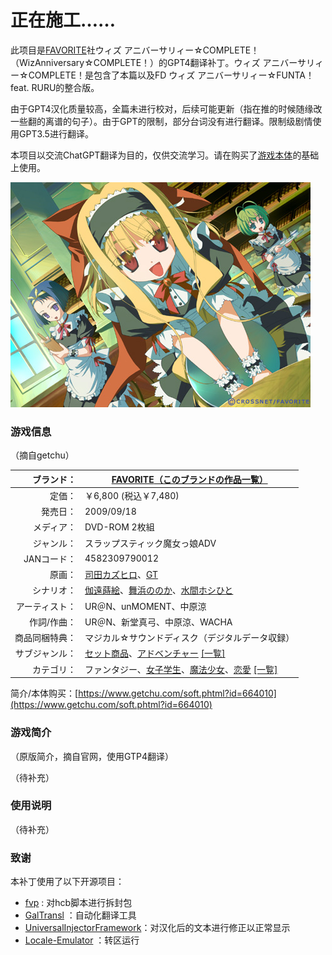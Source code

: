 # 正在施工……

此项目是[FAVORITE](http://www.favo-soft.jp/ "このブランドの公式サイトを開く")社ウィズ アニバーサリィー☆COMPLETE！（WizAnniversary☆COMPLETE！）的GPT4翻译补丁。ウィズ アニバーサリィー☆COMPLETE！是包含了本篇以及FD ウィズ アニバーサリィー☆FUNTA！feat. RURU的整合版。

由于GPT4汉化质量较高，全篇未进行校对，后续可能更新（指在推的时候随缘改一些翻的离谱的句子）。由于GPT的限制，部分台词没有进行翻译。限制级剧情使用GPT3.5进行翻译。

本项目以交流ChatGPT翻译为目的，仅供交流学习。请在购买了[游戏本体](https://www.getchu.com/soft.phtml?id=664010)的基础上使用。

![1712935638228](image/README/1712935638228.png)

### 游戏信息

（摘自getchu）

|     ブランド： | [FAVORITE](http://www.favo-soft.jp/ "このブランドの公式サイトを開く")[（このブランドの作品一覧）](https://www.getchu.com/php/search.phtml?search_brand_id=25015)                                                                                                                      |
| -------------: | ---------------------------------------------------------------------------------------------------------------------------------------------------------------------------------------------------------------------------------------------------------------------------- |
|         定価： | ￥6,800 (税込￥7,480)                                                                                                                                                                                                                                                        |
|       発売日： | 2009/09/18                                                                                                                                                                                                                                                                   |
|     メディア： | DVD-ROM 2枚組                                                                                                                                                                                                                                                                |
|     ジャンル： | スラップスティック魔女っ娘ADV                                                                                                                                                                                                                                                |
|    JANコード： | 4582309790012                                                                                                                                                                                                                                                                |
|         原画： | [司田カズヒロ](https://www.getchu.com/php/search.phtml?person=%BB%CA%C5%C4%A5%AB%A5%BA%A5%D2%A5%ED)、[GT](https://www.getchu.com/php/search.phtml?person=GT)                                                                                                                       |
|     シナリオ： | [伽遠蒔絵](https://www.getchu.com/php/search.phtml?person=%B2%C0%B1%F3%BC%AC%B3%A8)、[舞浜ののか](https://www.getchu.com/php/search.phtml?person=%C9%F1%C9%CD%A4%CE%A4%CE%A4%AB)、[水間ホシひと](https://www.getchu.com/php/search.phtml?person=%BF%E5%B4%D6%A5%DB%A5%B7%A4%D2%A4%C8) |
| アーティスト： | UR＠N、unMOMENT、中原涼                                                                                                                                                                                                                                                      |
|    作詞/作曲： | UR＠N、新堂真弓、中原涼、WACHA                                                                                                                                                                                                                                               |
| 商品同梱特典： | マジカル☆サウンドディスク（デジタルデータ収録）                                                                                                                                                                                                                             |
| サブジャンル： | [セット商品](https://www.getchu.com/all/genre.html?sub_genre_id=332)、[アドベンチャー](https://www.getchu.com/all/genre.html?sub_genre_id=308) [[一覧]](https://www.getchu.com/php/sub_genre.phtml)                                                                                   |
|     カテゴリ： | ファンタジー、[女子学生](https://www.getchu.com/php/search.phtml?category[0]=C3_B025)、[魔法少女](https://www.getchu.com/php/search.phtml?category[0]=C3_B012)、[恋愛](https://www.getchu.com/php/search.phtml?category[0]=C3_F021) [[一覧]](https://www.getchu.com/pc/genre.html)       |

简介/本体购买：[https://www.getchu.com/soft.phtml?id=664010](https://www.getchu.com/soft.phtml?id=664010)

### 游戏简介

（原版简介，摘自官网，使用GTP4翻译）

（待补充）

### 使用说明

（待补充）

### 致谢

本补丁使用了以下开源项目：

* [fvp](https://github.com/Tabing010102/fvp)  : 对hcb脚本进行拆封包
* [GalTransl](https://github.com/xd2333/GalTransl) ：自动化翻译工具
* [UniversalInjectorFramework](https://github.com/AtomCrafty/UniversalInjectorFramework)：对汉化后的文本进行修正以正常显示
* [Locale-Emulator](https://github.com/xupefei/Locale-Emulator) ：转区运行
